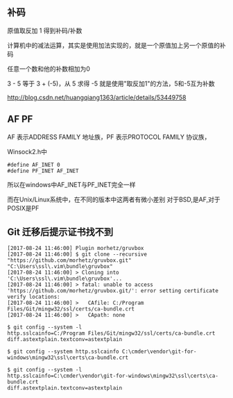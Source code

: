 ## 补码

原值取反加 1 得到补码/补数

计算机中的减法运算，其实是使用加法实现的，就是一个原值加上另一个原值的补码

任意一个数和他的补数相加为0

3 - 5 等于 3 + (-5)，从 5 求得 -5 就是使用"取反加1"的方法，5和-5互为补数

http://blog.csdn.net/huangqiang1363/article/details/53449758

## AF PF

AF 表示ADDRESS FAMILY 地址族，PF 表示PROTOCOL FAMILY 协议族，

Winsock2.h中
```
#define AF_INET 0
#define PF_INET AF_INET
```
 
所以在windows中AF_INET与PF_INET完全一样
 
而在Unix/Linux系统中，在不同的版本中这两者有微小差别
对于BSD,是AF,对于POSIX是PF

## Git 迁移后提示证书找不到

```
[2017-08-24 11:46:00] Plugin morhetz/gruvbox
[2017-08-24 11:46:00] $ git clone --recursive "https://github.com/morhetz/gruvbox.git" "C:\Users\ssl\.vim\bundle\gruvbox"
[2017-08-24 11:46:00] > Cloning into 'C:\Users\ssl\.vim\bundle\gruvbox'...
[2017-08-24 11:46:00] > fatal: unable to access 'https://github.com/morhetz/gruvbox.git/': error setting certificate verify locations:
[2017-08-24 11:46:00] >   CAfile: C:/Program Files/Git/mingw32/ssl/certs/ca-bundle.crt
[2017-08-24 11:46:00] >   CApath: none

$ git config --system -l
http.sslcainfo=C:/Program Files/Git/mingw32/ssl/certs/ca-bundle.crt
diff.astextplain.textconv=astextplain

$ git config --system http.sslcainfo C:\cmder\vendor\git-for-windows\mingw32\ssl\certs\ca-bundle.crt

$ git config --system -l
http.sslcainfo=C:\cmder\vendor\git-for-windows\mingw32\ssl\certs\ca-bundle.crt
diff.astextplain.textconv=astextplain
```

